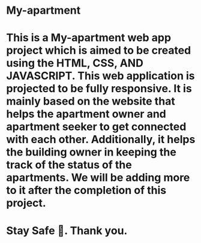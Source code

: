 # My-apartment
# This is a My-apartment web app project which is aimed to be created using the HTML, CSS, AND JAVASCRIPT. This web application is projected to be fully responsive. It is mainly based on the website that helps the apartment owner and apartment seeker to get connected with each other. Additionally, it helps the building owner in keeping the track of the status of the apartments. We will be adding more to it after the completion of this project. 

# Stay Safe 🥰. Thank you.
